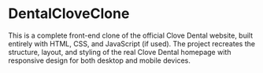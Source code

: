 # DentalCloveClone
This is a complete front-end clone of the official Clove Dental website, built entirely with HTML, CSS, and JavaScript (if used). The project recreates the structure, layout, and styling of the real Clove Dental homepage with responsive design for both desktop and mobile devices.  
